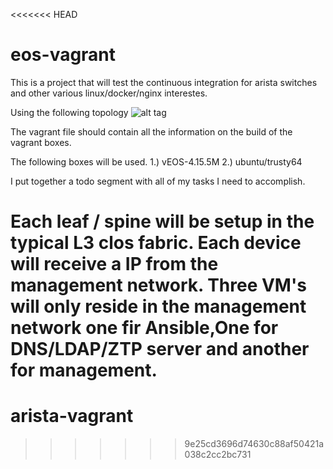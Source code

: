 <<<<<<< HEAD
# eos-vagrant

This is a project that will test the continuous integration for arista switches and other various linux/docker/nginx interestes.

Using the following topology
![alt tag](https://github.com/burnyd/eos-vagrant/blob/master/arista-vagrant.jpg)

The vagrant file should contain all the information on the build of the vagrant boxes.

The following boxes will be used.
1.) vEOS-4.15.5M 
2.) ubuntu/trusty64

I put together a todo segment with all of my tasks I need to accomplish.

Each leaf / spine will be setup in the typical L3 clos fabric.
Each device will receive a IP from the management network.
Three VM's will only reside in the management network one fir Ansible,One for DNS/LDAP/ZTP server and another for management.
=======
# arista-vagrant
>>>>>>> 9e25cd3696d74630c88af50421a038c2cc2bc731

